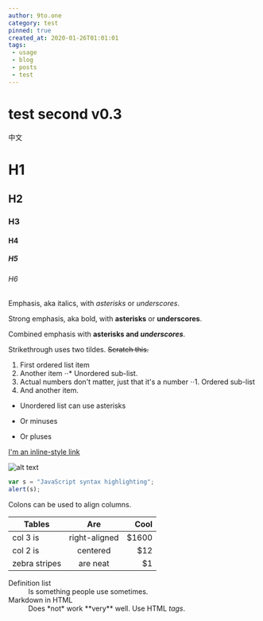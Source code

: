 ```yaml
---
author: 9to.one
category: test
pinned: true
created_at: 2020-01-26T01:01:01
tags:
 - usage
 - blog
 - posts
 - test
---
```


# test second v0.3

中文

# H1
## H2
### H3
#### H4
##### H5
###### H6

Emphasis, aka italics, with *asterisks* or _underscores_.

Strong emphasis, aka bold, with **asterisks** or __underscores__.

Combined emphasis with **asterisks and _underscores_**.

Strikethrough uses two tildes. ~~Scratch this.~~

1. First ordered list item
2. Another item
⋅⋅* Unordered sub-list. 
1. Actual numbers don't matter, just that it's a number
⋅⋅1. Ordered sub-list
4. And another item.


* Unordered list can use asterisks
- Or minuses
+ Or pluses

[I'm an inline-style link](https://www.google.com)

![alt text](/custom/assets-image/icon48.png "Logo Title Text 1")

```javascript
var s = "JavaScript syntax highlighting";
alert(s);
```

Colons can be used to align columns.

| Tables        | Are           | Cool  |
| ------------- |:-------------:| -----:|
| col 3 is      | right-aligned | $1600 |
| col 2 is      | centered      |   $12 |
| zebra stripes | are neat      |    $1 |

<dl>
  <dt>Definition list</dt>
  <dd>Is something people use sometimes.</dd>

  <dt>Markdown in HTML</dt>
  <dd>Does *not* work **very** well. Use HTML <em>tags</em>.</dd>
</dl>
